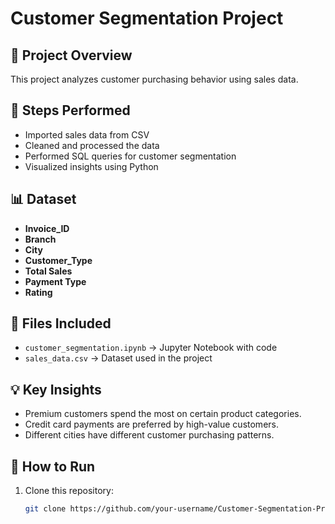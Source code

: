 # Customer Segmentation Project

## 📌 Project Overview
This project analyzes customer purchasing behavior using sales data.

## 📝 Steps Performed
- Imported sales data from CSV
- Cleaned and processed the data
- Performed SQL queries for customer segmentation
- Visualized insights using Python

## 📊 Dataset
- **Invoice_ID**
- **Branch**
- **City**
- **Customer_Type**
- **Total Sales**
- **Payment Type**
- **Rating**

## 📂 Files Included
- `customer_segmentation.ipynb` → Jupyter Notebook with code
- `sales_data.csv` → Dataset used in the project

## 💡 Key Insights
- Premium customers spend the most on certain product categories.
- Credit card payments are preferred by high-value customers.
- Different cities have different customer purchasing patterns.

## 🚀 How to Run
1. Clone this repository:  
   ```bash
   git clone https://github.com/your-username/Customer-Segmentation-Project.git
